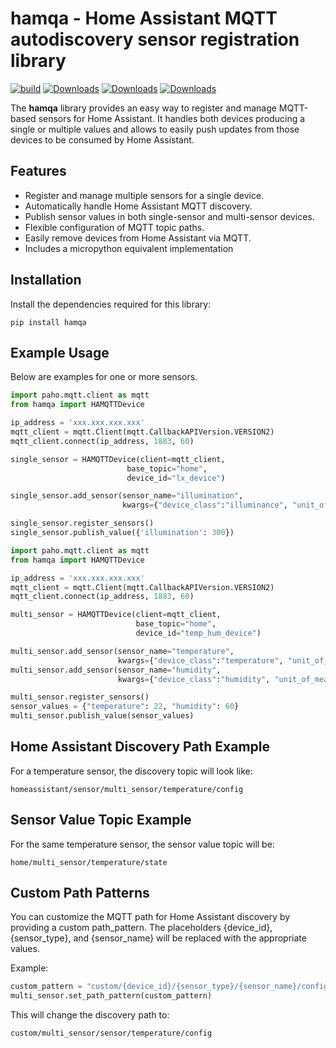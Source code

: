 # hamqa - Home Assistant MQTT autodiscovery sensor registration library
[![build](https://github.com/hvalev/hamqa/actions/workflows/build.yml/badge.svg)](https://github.com/hvalev/hamqa/actions/workflows/build.yml)
[![Downloads](https://static.pepy.tech/badge/hamqa)](https://pepy.tech/project/hamqa)
[![Downloads](https://static.pepy.tech/badge/hamqa/month)](https://pepy.tech/project/hamqa)
[![Downloads](https://static.pepy.tech/badge/hamqa/week)](https://pepy.tech/project/hamqa)

The **hamqa** library provides an easy way to register and manage MQTT-based sensors for Home Assistant. It handles both devices producing a single or multiple values and allows to easily push updates from those devices to be consumed by Home Assistant.

## Features

- Register and manage multiple sensors for a single device.
- Automatically handle Home Assistant MQTT discovery.
- Publish sensor values in both single-sensor and multi-sensor devices.
- Flexible configuration of MQTT topic paths.
- Easily remove devices from Home Assistant via MQTT.
- Includes a micropython equivalent implementation

## Installation

Install the dependencies required for this library:

`pip install hamqa`

## Example Usage

Below are examples for one or more sensors.

```python
import paho.mqtt.client as mqtt
from hamqa import HAMQTTDevice

ip_address = 'xxx.xxx.xxx.xxx'
mqtt_client = mqtt.Client(mqtt.CallbackAPIVersion.VERSION2)
mqtt_client.connect(ip_address, 1883, 60)

single_sensor = HAMQTTDevice(client=mqtt_client, 
                          base_topic="home",
                          device_id="lx_device")

single_sensor.add_sensor(sensor_name="illumination", 
                         kwargs={"device_class":"illuminance", "unit_of_measurement":"lx"})

single_sensor.register_sensors()
single_sensor.publish_value({'illumination': 300})
```

```python
import paho.mqtt.client as mqtt
from hamqa import HAMQTTDevice

ip_address = 'xxx.xxx.xxx.xxx'
mqtt_client = mqtt.Client(mqtt.CallbackAPIVersion.VERSION2)
mqtt_client.connect(ip_address, 1883, 60)

multi_sensor = HAMQTTDevice(client=mqtt_client, 
                            base_topic="home",
                            device_id="temp_hum_device")

multi_sensor.add_sensor(sensor_name="temperature",
                        kwargs={"device_class":"temperature", "unit_of_measurement":"°C"})
multi_sensor.add_sensor(sensor_name="humidity",
                        kwargs={"device_class":"humidity", "unit_of_measurement":"%"})

multi_sensor.register_sensors()
sensor_values = {"temperature": 22, "humidity": 60}
multi_sensor.publish_value(sensor_values)
```

## Home Assistant Discovery Path Example

For a temperature sensor, the discovery topic will look like:

`homeassistant/sensor/multi_sensor/temperature/config`


## Sensor Value Topic Example

For the same temperature sensor, the sensor value topic will be:

`home/multi_sensor/temperature/state`


## Custom Path Patterns

You can customize the MQTT path for Home Assistant discovery by providing a custom path_pattern. The placeholders {device_id}, {sensor_type}, and {sensor_name} will be replaced with the appropriate values.

Example:

```python
custom_pattern = "custom/{device_id}/{sensor_type}/{sensor_name}/config" 
multi_sensor.set_path_pattern(custom_pattern)
```

This will change the discovery path to:

`custom/multi_sensor/sensor/temperature/config`